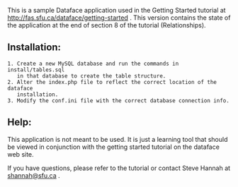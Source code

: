 This is a sample Dataface application used in the Getting Started tutorial at 
http://fas.sfu.ca/dataface/getting-started .  This version contains the state
of the application at the end of section 8 of the tutorial (Relationships).

Installation:
--------------
	1. Create a new MySQL database and run the commands in install/tables.sql
	   in that database to create the table structure.
	2. Alter the index.php file to reflect the correct location of the dataface
	   installation.
	3. Modify the conf.ini file with the correct database connection info.
	
Help:
----

This application is not meant to be used.  It is just a learning tool that 
should be viewed in conjunction with the getting started tutorial on the 
dataface web site.

If you have questions, please refer to the tutorial or contact Steve Hannah
at shannah@sfu.ca .